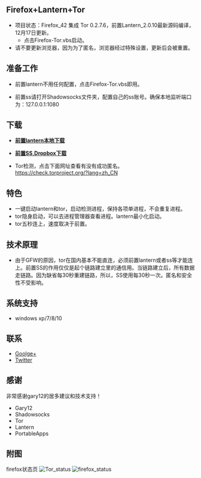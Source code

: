 Firefox+Lantern+Tor
-------------------
* 项目状态：Firefox_42 集成 Tor 0.2.7.6，前置Lantern_2.0.10最新源码编译，12月17日更新。
   - 点击Firefox-Tor.vbs启动。
* 请不要更新浏览器，因为为了匿名，浏览器经过特殊设置，更新后会被重置。

准备工作
-------------
*  前置lantern不用任何配置，点击Firefox-Tor.vbs即用。

*  前置ss请打开Shadowsocks文件夹，配置自己的ss账号。确保本地监听端口为：127.0.0.1:1080

下载
-----
* [**前置lantern本地下载**](https://github.com/yeahwu/firefox-tor/archive/master.zip)

  
* [**前置SS,Dropbox下载**](https://www.dropbox.com/s/cqp1auw3h4am0dy/ss-tor.zip?dl=0)

* Tor检测，点击下面网址查看有没有成功匿名。https://check.torproject.org/?lang=zh_CN

特色
----
* 一键启动lantern和tor，启动检测进程，保持各项单进程，不会重复进程。
* tor隐身启动，可以去进程管理器查看进程。lantern最小化启动。
* tor五秒连上，速度取决于前置。

技术原理
------
* 由于GFW的原因，tor在国内基本不能直连，必须前置lantern或者ss等才能连上。前置SS的作用仅仅是起个链路建立里的通信用。当链路建立后，所有数据走链路。因为缺省每30秒重建链路，所以，SS使用每30秒一次。匿名和安全性不受影响。

系统支持
------
*  windows xp/7/8/10
 
联系
------
* [Goolge+](https://plus.google.com/communities/101215702940766881013)
* [Twitter](https://twitter.com/yeahwu404)

感谢
------
非常感谢gary12的居多建议和技术支持！
* Gary12
* Shadowsocks
* Tor
* Lantern
* PortableApps

附图
------
firefox状态页
![Tor_status](https://raw.githubusercontent.com/yeahwu/wu/master/tor.JPG)
![firefox_status](https://github.com/yeahwu/wu/blob/master/firefox8.JPG?raw=true)

